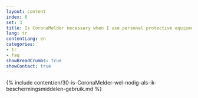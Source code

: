 ```yaml
---
layout: content
index: 6
set: 3
title: Is CoronaMelder necessary when I use personal protective equipment?
lang: tr
contentLang: en
categories:
- tr
- faq
showBreadCrumbs: true
showContact: true
---
```

{% include content/en/30-is-CoronaMelder-wel-nodig-als-ik-beschermingsmiddelen-gebruik.md %}

